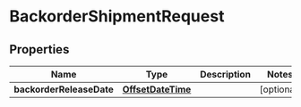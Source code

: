 
# BackorderShipmentRequest

## Properties
Name | Type | Description | Notes
------------ | ------------- | ------------- | -------------
**backorderReleaseDate** | [**OffsetDateTime**](OffsetDateTime.md) |  |  [optional]



